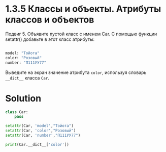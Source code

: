 # 1.3.5 Классы и объекты. Атрибуты классов и объектов

Подвиг 5. Объявите пустой класс с именем Car. С помощью функции setattr() добавьте в этот класс атрибуты:

```python

model: "Тойота"
color: "Розовый"
number: "П111УУ77"
```

Выведите на экран значение атрибута `color`, используя словарь `__dict__` класса `Car`.

# Solution

```python
class Car:
    pass

setattr(Car, 'model',"Тойота")
setattr(Car, 'color',"Розовый")
setattr(Car, 'number',"П111УУ77")

print(Car.__dict__['color'])
```